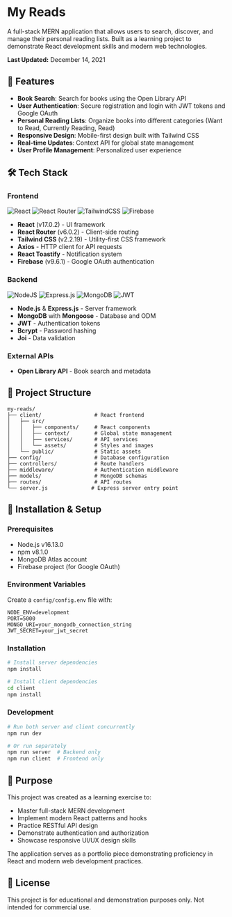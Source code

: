 # My Reads

A full-stack MERN application that allows users to search, discover, and manage their personal reading lists. Built as a learning project to demonstrate React development skills and modern web technologies.

**Last Updated:** December 14, 2021

## 🚀 Features

- **Book Search**: Search for books using the Open Library API
- **User Authentication**: Secure registration and login with JWT tokens and Google OAuth
- **Personal Reading Lists**: Organize books into different categories (Want to Read, Currently Reading, Read)
- **Responsive Design**: Mobile-first design built with Tailwind CSS
- **Real-time Updates**: Context API for global state management
- **User Profile Management**: Personalized user experience

## 🛠️ Tech Stack

### Frontend

![React](https://img.shields.io/badge/react-%2320232a.svg?style=for-the-badge&logo=react&logoColor=%2361DAFB)
![React Router](https://img.shields.io/badge/React_Router-CA4245?style=for-the-badge&logo=react-router&logoColor=white)
![TailwindCSS](https://img.shields.io/badge/tailwindcss-%2338B2AC.svg?style=for-the-badge&logo=tailwind-css&logoColor=white)
![Firebase](https://img.shields.io/badge/firebase-%23039BE5.svg?style=for-the-badge&logo=firebase)

- **React** (v17.0.2) - UI framework
- **React Router** (v6.0.2) - Client-side routing
- **Tailwind CSS** (v2.2.19) - Utility-first CSS framework
- **Axios** - HTTP client for API requests
- **React Toastify** - Notification system
- **Firebase** (v9.6.1) - Google OAuth authentication

### Backend

![NodeJS](https://img.shields.io/badge/node.js-6DA55F?style=for-the-badge&logo=node.js&logoColor=white)
![Express.js](https://img.shields.io/badge/express.js-%23404d59.svg?style=for-the-badge&logo=express&logoColor=%2361DAFB)
![MongoDB](https://img.shields.io/badge/MongoDB-%234ea94b.svg?style=for-the-badge&logo=mongodb&logoColor=white)
![JWT](https://img.shields.io/badge/JWT-black?style=for-the-badge&logo=JSON%20web%20tokens)

- **Node.js** & **Express.js** - Server framework
- **MongoDB** with **Mongoose** - Database and ODM
- **JWT** - Authentication tokens
- **Bcrypt** - Password hashing
- **Joi** - Data validation

### External APIs

- **Open Library API** - Book search and metadata

## 📁 Project Structure

```
my-reads/
├── client/                 # React frontend
│   ├── src/
│   │   ├── components/     # React components
│   │   ├── context/        # Global state management
│   │   ├── services/       # API services
│   │   └── assets/         # Styles and images
│   └── public/             # Static assets
├── config/                 # Database configuration
├── controllers/            # Route handlers
├── middleware/             # Authentication middleware
├── models/                 # MongoDB schemas
├── routes/                 # API routes
└── server.js              # Express server entry point
```

## 🔧 Installation & Setup

### Prerequisites

- Node.js v16.13.0
- npm v8.1.0
- MongoDB Atlas account
- Firebase project (for Google OAuth)

### Environment Variables

Create a `config/config.env` file with:

```
NODE_ENV=development
PORT=5000
MONGO_URI=your_mongodb_connection_string
JWT_SECRET=your_jwt_secret
```

### Installation

```bash
# Install server dependencies
npm install

# Install client dependencies
cd client
npm install
```

### Development

```bash
# Run both server and client concurrently
npm run dev

# Or run separately
npm run server  # Backend only
npm run client  # Frontend only
```

## 🎯 Purpose

This project was created as a learning exercise to:

- Master full-stack MERN development
- Implement modern React patterns and hooks
- Practice RESTful API design
- Demonstrate authentication and authorization
- Showcase responsive UI/UX design skills

The application serves as a portfolio piece demonstrating proficiency in React and modern web development practices.

## 📝 License

This project is for educational and demonstration purposes only. Not intended for commercial use.
